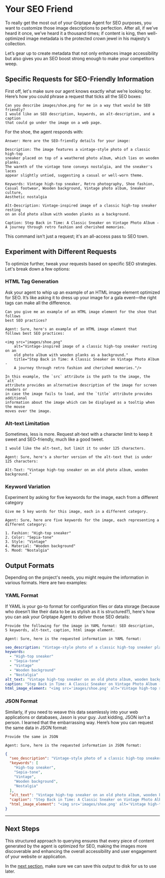 # Your SEO Friend

To really get the most out of your Griptape Agent for SEO purposes, you want to customize those image descriptions to perfection. After all, if we’ve heard it once, we’ve heard it a thousand times; if content is king, then well-optimized image metadata is the protected crown jewel in his majesty's collection. 

Let’s gear up to create metadata that not only enhances image accessibility but also gives you an SEO boost strong enough to make your competitors weep.

## Specific Requests for SEO-Friendly Information

First off, let's make sure our agent knows exactly what we’re looking for. Here’s how you could phrase a request that ticks all the SEO boxes:

```
Can you describe images/shoe.png for me in a way that would be SEO friendly? 
I would like an SEO description, keywords, an alt-description, and a caption 
that could go under the image on a web page.
```

For the shoe, the agent responds with:

```
Answer: Here are the SEO-friendly details for your image:

Description: The image features a vintage-style photo of a classic high-top 
sneaker placed on top of a weathered photo album, which lies on wooden planks. 
The warmth of the vintage tone conveys nostalgia, and the sneaker's laces 
appear slightly untied, suggesting a casual or well-worn theme.

Keywords: Vintage high-top sneaker, Retro photography, Shoe fashion, 
Casual footwear, Wooden background, Vintage photo album, Sneaker culture, 
Aesthetic nostalgia

Alt-Description: Vintage-inspired image of a classic high-top sneaker resting 
on an old photo album with wooden planks as a background.

Caption: Step Back in Time: A Classic Sneaker on Vintage Photo Album - 
A journey through retro fashion and cherished memories.
```

This command isn't just a request; it's an all-access pass to SEO town.

## Experiment with Different Requests

To optimize further, tweak your requests based on specific SEO strategies. Let's break down a few options:

### HTML Tag Generation

Ask your agent to whip up an example of an HTML image element optimized for SEO. It’s like asking it to dress up your image for a gala event—the right tags can make all the difference.

``` title="Prompt"
Can you give me an example of an HTML image element for the shoe that follows 
best SEO practices?
```

``` title="Agent"
Agent: Sure, here's an example of an HTML image element that 
follows best SEO practices:

<img src="images/shoe.png" 
    alt="Vintage-inspired image of a classic high-top sneaker resting on an 
    old photo album with wooden planks as a background." 
    title="Step Back in Time: A Classic Sneaker on Vintage Photo Album - 
    A journey through retro fashion and cherished memories."/>

In this example, the `src` attribute is the path to the image, the `alt` 
attribute provides an alternative description of the image for screen readers or 
in case the image fails to load, and the `title` attribute provides additional 
information about the image which can be displayed as a tooltip when the mouse 
moves over the image.
```

### Alt-text Limitation

Sometimes, less is more. Request alt-text with a character limit to keep it sweet and SEO-friendly, much like a good tweet.

``` title="Prompt"
I would like the alt-text, but limit it to under 125 characters.
```

``` title="Agent"
Agent: Sure, here's a shorter version of the alt-text that is under 125 characters:

Alt-Text: "Vintage high-top sneaker on an old photo album, wooden background."
```

### Keyword Variation

Experiment by asking for five keywords for the image, each from a different category

``` title="Prompt"
Give me 5 key words for this image, each in a different category.
```

``` title="Agent"
Agent: Sure, here are five keywords for the image, each representing a 
different category:

1. Fashion: "High-top sneaker"
2. Color: "Sepia-tone"
3. Style: "Vintage"
4. Material: "Wooden background"
5. Mood: "Nostalgia"
```

## Output Formats

Depending on the project's needs, you might require the information in various formats. Here are two examples:

### YAML Format

If YAML is your go-to format for configuration files or data storage (because who doesn’t like their data to be as stylish as it is structured?), here's how you can ask your Griptape Agent to deliver those SEO details:

``` title="Prompt"
Provide the following for the image in YAML format: SEO description, 
5 keywords, alt-text, caption, html image element.
```

``` title="Agent"
Agent: Sure, here is the requested information in YAML format:
```
```yaml
seo_description: "Vintage-style photo of a classic high-top sneaker placed on a weathered photo album, with a wooden background."
keywords: 
  - "High-top sneaker"
  - "Sepia-tone"
  - "Vintage"
  - "Wooden background"
  - "Nostalgia"
alt_text: "Vintage high-top sneaker on an old photo album, wooden background."
caption: "Step Back in Time: A Classic Sneaker on Vintage Photo Album - A journey through retro fashion and cherished memories."
html_image_element: "<img src='images/shoe.png' alt='Vintage high-top sneaker on an old photo album, wooden background.' title='Step Back in Time: A Classic Sneaker on Vintage Photo Album - A journey through retro fashion and cherished memories.'/>"
```

### JSON Format

Similarly, if you need to weave this data seamlessly into your web applications or databases, Jason is your guy. Just kidding, JSON isn’t a person. I learned that the embarrassing way. Here’s how you can request the same data in JSON format:

``` title="Prompt"
Provide the same in JSON
```

``` title="Agent"
Agent: Sure, here is the requested information in JSON format:
```
```json
{
  "seo_description": "Vintage-style photo of a classic high-top sneaker placed on a weathered photo album, with a wooden background.",
  "keywords": [
    "High-top sneaker",
    "Sepia-tone",
    "Vintage",
    "Wooden background",
    "Nostalgia"
  ],
  "alt_text": "Vintage high-top sneaker on an old photo album, wooden background.",
  "caption": "Step Back in Time: A Classic Sneaker on Vintage Photo Album - A journey through retro fashion and cherished memories.",
  "html_image_element": "<img src='images/shoe.png' alt='Vintage high-top sneaker on an old photo album, wooden background.' title='Step Back in Time: A Classic Sneaker on Vintage Photo Album - A journey through retro fashion and cherished memories.'/>"
}
```

---
## Next Steps

This structured approach to querying ensures that every piece of content generated by the agent is optimized for SEO, making the images more discoverable and enhancing the overall accessibility and user engagement of your website or application.

In the [next section](05_saving_to_disk.md), make sure we can save this output to disk for us to use later.